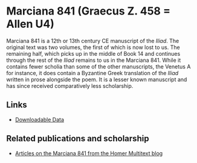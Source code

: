# Marciana 841 (Graecus Z. 458 = Allen U4) #

Marciana 841 is a 12th or 13th century CE manuscript of the *Iliad*. The original text was two volumes, the first of which is now lost to us. The remaining half, which picks up in the middle of Book 14 and continues through the rest of the *Iliad* remains to us in the Marciana 841. While it contains fewer scholia than some of the other manuscripts, the Venetus A for instance, it does contain a Byzantine Greek translation of the *Iliad* written in prose alongside the poem. It is a lesser known manuscript and has since received comparatively less scholarship.

## Links ##

- [Downloadable Data][2]

## Related publications and scholarship ##
- [Articles on the Marciana 841 from the Homer Multitext blog](http://homermultitext.blogspot.com/search/label/Marciana%20841)

[1]: http://amphoreus.hpcc.uh.edu/tomcat/hmt-digital/mss

[2]: http://www.homermultitext.org/hmt-image-archive.html